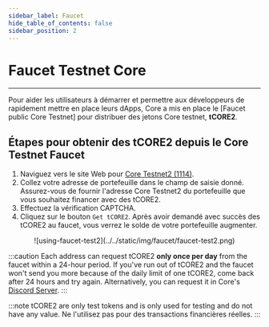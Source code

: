 ```yaml
---
sidebar_label: Faucet
hide_table_of_contents: false
sidebar_position: 2
---
```


# Faucet Testnet Core

---

Pour aider les utilisateurs à démarrer et permettre aux développeurs de rapidement mettre en place leurs dApps, Core a mis en place le [Faucet public Core Testnet] pour distribuer des jetons Core testnet, **tCORE2**.

## Étapes pour obtenir des tCORE2 depuis le Core Testnet Faucet

1. Naviguez vers le site Web pour [Core Testnet2 (1114)](https://scan.test2.btcs.network/faucet).
2. Collez votre adresse de portefeuille dans le champ de saisie donné. Assurez-vous de fournir l'adresse Core Testnet2 du portefeuille que vous souhaitez financer avec des tCORE2.
3. Effectuez la vérification CAPTCHA.
4. Cliquez sur le bouton `Get tCORE2`. Après avoir demandé avec succès des tCORE2 au faucet, vous verrez le solde de votre portefeuille augmenter.

<p align="center">![using-faucet-test2](../../static/img/faucet/faucet-test2.png)</p>

:::caution
Each address can request tCORE2 **only once per day** from the faucet within a 24-hour period. If you've run out of tCORE2 and the faucet won't send you more because of the daily limit of one tCORE2, come back after 24 hours and try again. Alternatively, you can request it in Core's [Discord Server](https://discord.com/invite/coredaoofficial).
:::

:::note
tCORE2 are only test tokens and is only used for testing and do not have any value. Ne l'utilisez pas pour des transactions financières réelles.
:::